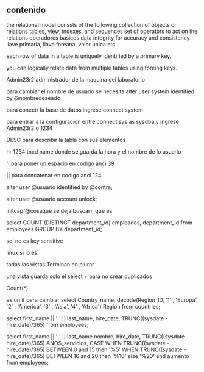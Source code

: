 ## contenido
the relational model conssts of the following
collection of objects or relations
tables, view, indexes, and sequences
set of operators to act on the relations
operadores basicos
data integrity for accuracy and consistency
llave primaria, llave foreana, valor unica etc...

each row of data in a table is uniquely identified by a primary key.

you can logically relate data from multiple tables using foreing keys.

Admin23r2 administrador de la maquina del laboratorio

para cambiar el nombre de usuario se necesita alter user system identified by @nombredeseado

para conectr la base de datos ingrese connect system

para entrar a la configuracion entre connect sys as sysdba y ingrese Admin23r2 o 1234

DESC para describir la tabla con sus elementos

hr 1234
tncd name donde se guarda la hora y el nombre de lo usuario


'' para poner un espacio en codigo anci 39

|| para concatenar en codigo anci 124

alter user @usuario identified by @contra;

alter user @usuario account unlock;

initcap(@cosaque se deja buscar), que es 

select COUNT (DISTINCT department_id) empleados, department_id from employees
GROUP BY department_id;

sql no es key sensitive

linux si lo es

todas las vistas Terminan en plurar

una vista guarda solo el select +
para no crear duplicados 

Count(*)

es un if para cambiar 
select Country_name, decode(Region_ID, 
'1' , 'Europa', 
'2' , 'America', 
'3' , 'Asia', 
'4' , 'Africa') Region
from countries;

select first_name || ' ' || last_name, hire_date, TRUNC((sysdate - hire_date)/365) from employees;

select first_name || ' ' || last_name nombre,
hire_date,
TRUNC((sysdate - hire_date)/365) AÑOS_servicios,
CASE 
WHEN TRUNC((sysdate - hire_date)/365) BETWEEN 0 and 15 then '%5'
WHEN TRUNC((sysdate - hire_date)/365) BETWEEN 16 and 20 then '%10'
else '%20'
end aumento
from employees;
